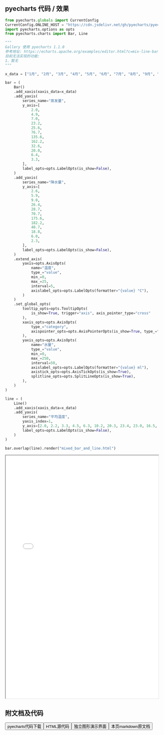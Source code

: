 
## pyecharts 代码 / 效果

```python
from pyecharts.globals import CurrentConfig
CurrentConfig.ONLINE_HOST = "https://cdn.jsdelivr.net/gh/pyecharts/pyecharts-assets@latest/assets/"
import pyecharts.options as opts
from pyecharts.charts import Bar, Line

"""
Gallery 使用 pyecharts 1.1.0
参考地址: https://echarts.apache.org/examples/editor.html?c=mix-line-bar
目前无法实现的功能:
1、暂无
"""

x_data = ["1月", "2月", "3月", "4月", "5月", "6月", "7月", "8月", "9月", "10月", "11月", "12月"]

bar = (
    Bar()
    .add_xaxis(xaxis_data=x_data)
    .add_yaxis(
        series_name="蒸发量",
        y_axis=[
            2.0,
            4.9,
            7.0,
            23.2,
            25.6,
            76.7,
            135.6,
            162.2,
            32.6,
            20.0,
            6.4,
            3.3,
        ],
        label_opts=opts.LabelOpts(is_show=False),
    )
    .add_yaxis(
        series_name="降水量",
        y_axis=[
            2.6,
            5.9,
            9.0,
            26.4,
            28.7,
            70.7,
            175.6,
            182.2,
            48.7,
            18.8,
            6.0,
            2.3,
        ],
        label_opts=opts.LabelOpts(is_show=False),
    )
    .extend_axis(
        yaxis=opts.AxisOpts(
            name="温度",
            type_="value",
            min_=0,
            max_=25,
            interval=5,
            axislabel_opts=opts.LabelOpts(formatter="{value} °C"),
        )
    )
    .set_global_opts(
        tooltip_opts=opts.TooltipOpts(
            is_show=True, trigger="axis", axis_pointer_type="cross"
        ),
        xaxis_opts=opts.AxisOpts(
            type_="category",
            axispointer_opts=opts.AxisPointerOpts(is_show=True, type_="shadow"),
        ),
        yaxis_opts=opts.AxisOpts(
            name="水量",
            type_="value",
            min_=0,
            max_=250,
            interval=50,
            axislabel_opts=opts.LabelOpts(formatter="{value} ml"),
            axistick_opts=opts.AxisTickOpts(is_show=True),
            splitline_opts=opts.SplitLineOpts(is_show=True),
        ),
    )
)

line = (
    Line()
    .add_xaxis(xaxis_data=x_data)
    .add_yaxis(
        series_name="平均温度",
        yaxis_index=1,
        y_axis=[2.0, 2.2, 3.3, 4.5, 6.3, 10.2, 20.3, 23.4, 23.0, 16.5, 12.0, 6.2],
        label_opts=opts.LabelOpts(is_show=False),
    )
)

bar.overlap(line).render("mixed_bar_and_line.html")
```

<iframe width="100%" height="800px" src="/pyecharts/Bar/mixed_bar_and_line.html"></iframe>

## 附文档及代码

<a href="https://cdn.jsdelivr.net/gh/wfy-belief/python/docs/pyecharts/Bar/mixed_bar_and_line.py"><button class="mybutton">pyecharts代码下载</button></a><a href="https://cdn.jsdelivr.net/gh/wfy-belief/python/docs/pyecharts/Bar/mixed_bar_and_line.html"><button class="mybutton">HTML源代码</button></a><a href="https://python.wfyblog.cn/pyecharts/Bar/mixed_bar_and_line.html"><button class="mybutton">独立图形演示界面</button></a><a href="https://cdn.jsdelivr.net/gh/wfy-belief/python/docs/pyecharts/Bar/mixed_bar_and_line.md"><button class="mybutton">本页markdown原文档</button></a>